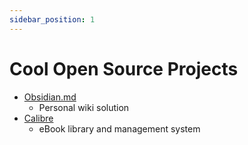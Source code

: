 ```yaml
---
sidebar_position: 1
---
```


# Cool Open Source Projects
- [Obsidian.md](/docs/Open%20Source%20Stuff/obsidian/intro)
    - Personal wiki solution
- [Calibre](https://calibre-ebook.com)
    - eBook library and management system